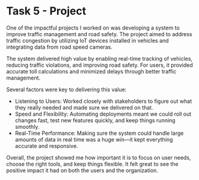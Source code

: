 # Task 5 - Project

One of the impactful projects I worked on was developing a system to improve traffic management and road safety. The project aimed to address traffic congestion by utilizing IoT devices installed in vehicles and integrating data from road speed cameras.

The system delivered high value by enabling real-time tracking of vehicles, reducing traffic violations, and improving road safety. For users, it provided accurate toll calculations and minimized delays through better traffic management.

Several factors were key to delivering this value:

- Listening to Users: Worked closely with stakeholders to figure out what they really needed and made sure we delivered on that.
- Speed and Flexibility: Automating deployments meant we could roll out changes fast, test new features quickly, and keep things running smoothly.
- Real-Time Performance: Making sure the system could handle large amounts of data in real time was a huge win—it kept everything accurate and responsive.

Overall, the project showed me how important it is to focus on user needs, choose the right tools, and keep things flexible. It felt great to see the positive impact it had on both the users and the organization.
